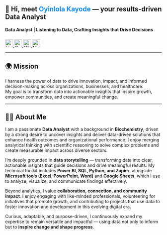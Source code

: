 <h2 align="left">👋 Hi, meet <span style="color:#118DFF;">Oyinlola Kayode</span> — your results-driven Data Analyst</h2>

<h4 align="left">Data Analyst | Listening to Data, Crafting Insights that Drive Decisions</h4>

###

<div align="left">
</div>

###

<div align="left">
  <a href="https://www.linkedin.com/in/kayode-0yinlola/" target="_blank">
    <img src="https://img.shields.io/static/v1?message=LinkedIn&logo=linkedin&label=Connect&color=0A66C2&logoColor=white&style=for-the-badge" height="25" alt="LinkedIn logo" />
  </a>
  <a href="mailto:kayodeoyinloladeborah1540@gmail.com" target="_blank">
    <img src="https://img.shields.io/static/v1?message=Gmail&logo=gmail&label=Mail&color=D14836&logoColor=white&style=for-the-badge" height="25" alt="Gmail logo" />
  </a>
  <a href="https://github.com/Oyinlola-Kayode" target="_blank">
    <img src="https://img.shields.io/static/v1?message=GitHub&logo=github&label=Profile&color=181717&logoColor=white&style=for-the-badge" height="25" alt="GitHub logo" />
  </a>
  <a href="https://medium.com/@kayodeoyinloladeborah1540" target="_blank">
    <img src="https://img.shields.io/static/v1?message=Medium&logo=medium&label=Read&color=000000&logoColor=white&style=for-the-badge" height="25" alt="Medium logo" />
  </a>
</div>

----
## 🌍 Mission  
I harness the power of data to drive innovation, impact, and informed decision-making across organizations, businesses, and healthcare.  
My goal is to transform data into actionable insights that inspire growth, empower communities, and create meaningful change.  

---
## 👩‍💻 About Me  

I am a passionate **Data Analyst** with a background in **Biochemistry**, driven by a strong desire to uncover insights and deliver data-driven solutions that enhance health outcomes and organizational performance. I enjoy merging analytical thinking with scientific reasoning to solve complex problems and create measurable impact across diverse sectors.  

I’m deeply grounded in **data storytelling** — transforming data into clear, actionable insights that guide decisions and drive meaningful results. My technical toolkit includes **Power BI, SQL, Python, and Zapier**, alongside **Microsoft tools (Excel, PowerPoint, Word)** and **Google Sheets**, which I use to analyze, visualize, and communicate findings effectively.  

Beyond analytics, I value **collaboration, connection, and community impact**. I enjoy engaging with like-minded professionals, volunteering for initiatives that promote growth, and contributing to projects that use data to foster innovation and development in this evolving digital era.  

Curious, adaptable, and purpose-driven, I continuously expand my expertise to remain versatile and impactful — using data not only to inform but to **inspire change and shape progress**.  
